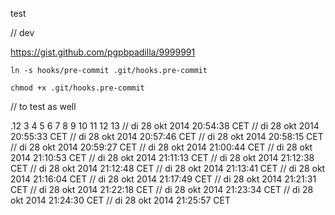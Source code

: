 test

// dev

https://gist.github.com/pgpbpadilla/9999991

`ln -s hooks/pre-commit .git/hooks.pre-commit`

`chmod +x .git/hooks.pre-commit`

// to test as well

.12
3
4
5
6
7
8
9
10
11
12
13
// di 28 okt 2014 20:54:38 CET
// di 28 okt 2014 20:55:33 CET
// di 28 okt 2014 20:57:46 CET
// di 28 okt 2014 20:58:15 CET
// di 28 okt 2014 20:59:27 CET
// di 28 okt 2014 21:00:44 CET
// di 28 okt 2014 21:10:53 CET
// di 28 okt 2014 21:11:13 CET
// di 28 okt 2014 21:12:38 CET
// di 28 okt 2014 21:12:48 CET
// di 28 okt 2014 21:13:41 CET
// di 28 okt 2014 21:16:04 CET
// di 28 okt 2014 21:17:49 CET
// di 28 okt 2014 21:21:31 CET
// di 28 okt 2014 21:22:18 CET
// di 28 okt 2014 21:23:34 CET
// di 28 okt 2014 21:24:30 CET
// di 28 okt 2014 21:25:57 CET
